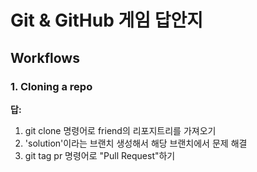 # Git & GitHub 게임 답안지

## Workflows

### 1. Cloning a repo

**답:**
1. git clone 명령어로 friend의 리포지트리를 가져오기
2. 'solution'이라는 브랜치 생성해서 해당 브랜치에서 문제 해결
3. git tag pr 명령어로 "Pull Request"하기